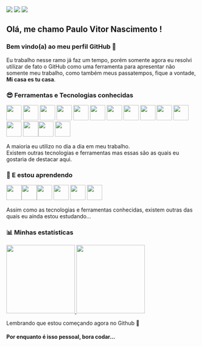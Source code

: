 <div>
  <a href="https://linkedin.com/in/paulo-vitor-nascimento-656b0145/" target="_blank"><img src="https://img.shields.io/badge/-LinkedIn-%230077B5?style=for-the-badge&logo=linkedin&logoColor=white" target="_blank"></a>   
  <a href="https://www.facebook.com/nascimento.paulo.vitor/" target="_blank"><img src="https://img.shields.io/badge/Facebook-0A81ED?style=for-the-badge&logo=facebook&logoColor=white" target="_blank"></a>
  <a href = "mailto:nascimento.paulo.vitor@gmail.com"><img src="https://img.shields.io/badge/Gmail-D14836?style=for-the-badge&logo=gmail&logoColor=white" target="_blank"></a> 
</div>

## Olá, me chamo Paulo Vitor Nascimento ! 
### Bem vindo(a) ao meu perfil GitHub 👋

Eu trabalho nesse ramo já faz um tempo, porém somente agora eu resolvi utilizar de fato o GitHub como uma ferramenta para apresentar não somente meu trabalho, como também meus passatempos, fique a vontade, **Mi casa es tu casa**.

### 😎 Ferramentas e Tecnologias conhecidas

<img src="https://cdn.jsdelivr.net/gh/devicons/devicon/icons/apache/apache-original.svg" width="40" height="40"/> <img src="https://cdn.jsdelivr.net/gh/devicons/devicon/icons/php/php-original.svg" width="40" height="40"/> <img src="https://cdn.jsdelivr.net/gh/devicons/devicon/icons/postgresql/postgresql-original.svg" width="40" height="40"/> <img src="https://cdn.jsdelivr.net/gh/devicons/devicon/icons/mysql/mysql-plain-wordmark.svg" width="40" height="40"/> <img src="https://cdn.jsdelivr.net/gh/devicons/devicon/icons/html5/html5-original.svg" width="40" height="40"/> <img src="https://cdn.jsdelivr.net/gh/devicons/devicon/icons/css3/css3-original.svg" width="40" height="40"/> <img src="https://cdn.jsdelivr.net/gh/devicons/devicon/icons/bootstrap/bootstrap-original.svg" width="40" height="40"/> <img src="https://cdn.jsdelivr.net/gh/devicons/devicon/icons/javascript/javascript-original.svg" width="40" height="40"/> <img src="https://cdn.jsdelivr.net/gh/devicons/devicon/icons/laravel/laravel-plain-wordmark.svg" width="40" height="40"/> <img src="https://cdn.jsdelivr.net/gh/devicons/devicon/icons/jquery/jquery-plain-wordmark.svg" width="40" height="40"/>
<img src="https://cdn.jsdelivr.net/gh/devicons/devicon/icons/react/react-original-wordmark.svg" width="40" height="40"/> <img src="https://cdn.jsdelivr.net/gh/devicons/devicon/icons/redux/redux-original.svg" width="40" height="40"/> <img src="https://cdn.jsdelivr.net/gh/devicons/devicon/icons/typescript/typescript-original.svg" width="40" height="40"/><img src="https://www.markusantonwolf.com/topics/alpine-js/alpinejs-logo.svg" width="40" height="40"/> <img src="https://cdn.worldvectorlogo.com/logos/lodash.svg" width="40" height="40"/> 

A maioria eu utilizo no dia a dia em meu trabalho. <br>
Existem outras tecnologias e ferramentas mas essas são as quais eu gostaria de destacar aqui.

### 📓 E estou aprendendo

<img src="https://cdn.jsdelivr.net/gh/devicons/devicon/icons/npm/npm-original-wordmark.svg" width="40" height="40"/><img src="https://cdn.jsdelivr.net/gh/devicons/devicon/icons/ionic/ionic-original-wordmark.svg" width="40" height="40"/><img src="https://cdn.jsdelivr.net/gh/devicons/devicon/icons/angularjs/angularjs-original-wordmark.svg" width="40" height="40"/> <img src="https://cdn.jsdelivr.net/gh/devicons/devicon/icons/nodejs/nodejs-original.svg" width="40" height="40"/>  <img src="https://cdn.jsdelivr.net/gh/devicons/devicon/icons/express/express-original.svg" width="40" height="40"/> <img src="https://cdn.jsdelivr.net/gh/devicons/devicon/icons/flutter/flutter-original.svg" width="40" height="40"/> 

Assim como as tecnologias e ferramentas conhecidas, existem outras das quais eu ainda estou estudando...

### 📊 Minhas estatísticas

<div>
  <a href="https://github.com/linhous">
    <img height="180em" src="https://github-readme-stats.vercel.app/api/top-langs/?username=linhous&layout=compact&langs_count=7&theme=dracula"/>
    <img height="180em" src="https://github-readme-stats.vercel.app/api?username=linhous&show_icons=true&theme=dracula&include_all_commits=true&count_private=true"/>
  </a>
</div>
  
Lembrando que estou começando agora no Github 🙈
  
#### Por enquanto é isso pessoal, bora codar...
